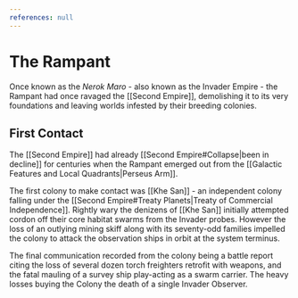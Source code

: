 ```yaml
---
references: null
---
```


# The Rampant 

Once known as the *Nerok Maro* - also known as the Invader Empire - the Rampant had once ravaged the [[Second Empire]], demolishing it to its very foundations and leaving worlds infested by their breeding colonies. 

## First Contact 

The [[Second Empire]] had already [[Second Empire#Collapse|been in decline]] for centuries when the Rampant emerged out from the [[Galactic Features and Local Quadrants|Perseus Arm]]. 

The first colony to make contact was [[Khe San]] - an independent colony falling under the [[Second Empire#Treaty Planets|Treaty of Commercial Independence]]. Rightly wary the denizens of [[Khe San]] initially attempted cordon off their core habitat swarms from the Invader probes. However the loss of an outlying mining skiff along with its seventy-odd families impelled the colony to attack the observation ships in orbit at the system terminus. 

The final communication recorded from the colony being a battle report citing the loss of several dozen torch freighters retrofit with weapons, and the fatal mauling of a survey ship play-acting as a swarm carrier. The heavy losses buying the Colony the death of a single Invader Observer.
